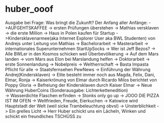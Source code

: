 # huber_ooof
Ausgabe bei Frage: Was bringt die Zukunft?
Der Anfang aller Anfänge: 
->AUFGEHTSKAFFEE 
-> ersten Prüfungen überstehen 
-> Mathias versklaven 
-> die erste Million 
-> Haus in Polen kaufen für Startup 
->Kindersklavenarmee(aka Internet Explorer User aka BWL Studenten) von Andrejs unter Leitung von Mathias 
-> Bachelorarbeit 
-> Masterarbeit 
-> internationales Superunternehmen StartUpSocks 
-> Wer ist Jeff Bezos? 
-> Alle BWLer in den Kosmos schicken weil Überbevölkerung
-> Auf dem Mars landen 
-> vom Mars aus Elon bei Marslandung helfen 
-> Doktorarbeit 
-> erste Sonnenlandung 
-> Nobelpreis 
-> Weltherrschaft 
-> Basta Impasta Pflicht für alle 
-> Staatsfernsehen PewNews 
-> Einführung der Währung Andrej(Kindersklaven) 
-> Elite besteht immer noch aus Magda, Felix, Dani, Elmar, Ronja 
-> Kaiserkrönung von Elmar durch Ricardo Milos berichtet von Poppy Gloria 
-> Befreiung der Kindersklaven durch Kaiser Elmar 
-> Neue Währung HuberCoins (Sonderausgabe: Lichterkettenedition)  
-> Wasserdichte Flaschen erfinden 
-> Stonks only go up 
-> JOOO DIE PIZZA IST IM OFEN 
-> Weltfrieden, Freude, Eierkuchen 
-> Katowice wird Hauptstadt der Welt (weil sicke Trambeleuchtung obvsl) 
-> Unsterblichkeit 
-> Ein grelles Licht 
-> Herr Huber schickt uns ein Lächeln, Winken und schickt ein freundliches TSCHÜSS zu
